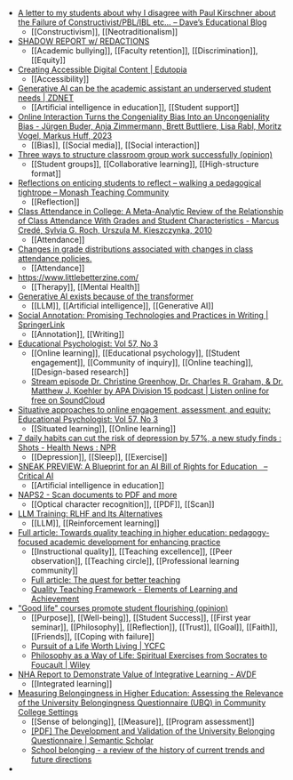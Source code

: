 - [A letter to my students about why I disagree with Paul Kirschner about the Failure of Constructivist/PBL/IBL etc… – Dave’s Educational Blog](https://davecormier.com/edblog/2023/09/18/a-letter-to-my-students-about-why-i-disagree-with-paul-kirschner-about-the-failure-of-constructivist-pbl-ibl-etc/)
	- [[Constructivism]], [[Neotraditionalism]]
- [SHADOW REPORT w/ REDACTIONS](https://docs.google.com/document/d/13niQs1KJXVOVnneZvDYz55EDAGtZfkE1eGU6ZtTGjyc/mobilebasic)
	- [[Academic bullying]], [[Faculty retention]], [[Discrimination]], [[Equity]]
- [Creating Accessible Digital Content | Edutopia](https://www.edutopia.org/article/creating-accessible-digital-content)
	- [[Accessibility]]
- [Generative AI can be the academic assistant an underserved student needs | ZDNET](https://www.zdnet.com/article/how-generative-ai-could-help-level-the-playing-field-for-underserved-students/)
	- [[Artificial intelligence in education]], [[Student support]]
- [Online Interaction Turns the Congeniality Bias Into an Uncongeniality Bias - Jürgen Buder, Anja Zimmermann, Brett Buttliere, Lisa Rabl, Moritz Vogel, Markus Huff, 2023](https://journals.sagepub.com/doi/full/10.1177/09567976231194590)
	- [[Bias]], [[Social media]], [[Social interaction]]
- [Three ways to structure classroom group work successfully (opinion)](https://www.insidehighered.com/opinion/career-advice/teaching/2023/09/13/three-ways-structure-classroom-group-work-successfully)
	- [[Student groups]], [[Collaborative learning]], [[High-structure format]]
- [Reflections on enticing students to reflect – walking a pedagogical tightrope – Monash Teaching Community](https://teaching-community.monash.edu/tightrope/)
	- [[Reflection]]
- [Class Attendance in College: A Meta-Analytic Review of the Relationship of Class Attendance With Grades and Student Characteristics - Marcus Credé, Sylvia G. Roch, Urszula M. Kieszczynka, 2010](https://journals.sagepub.com/doi/abs/10.3102/0034654310362998)
	- [[Attendance]]
- [Changes in grade distributions associated with changes in class attendance policies.](https://psycnet.apa.org/record/1976-21422-001)
	- [[Attendance]]
- https://www.littlebetterzine.com/
	- [[Therapy]], [[Mental Health]]
- [Generative AI exists because of the transformer](https://ig.ft.com/generative-ai/)
	- [[LLM]], [[Artificial intelligence]], [[Generative AI]]
- [Social Annotation: Promising Technologies and Practices in Writing | SpringerLink](https://link.springer.com/chapter/10.1007/978-3-031-36033-6_9)
	- [[Annotation]], [[Writing]]
- [Educational Psychologist: Vol 57, No 3](https://www.tandfonline.com/toc/hedp20/57/3)
	- [[Online learning]], [[Educational psychology]], [[Student engagement]], [[Community of inquiry]], [[Online teaching]], [[Design-based research]]
	- [Stream episode Dr. Christine Greenhow, Dr. Charles R. Graham, & Dr. Matthew J. Koehler by APA Division 15 podcast | Listen online for free on SoundCloud](https://soundcloud.com/user-883650452/drs-christine-greenhow-charles-r-graham-matthew-j-koehler-1)
- [Situative approaches to online engagement, assessment, and equity: Educational Psychologist: Vol 57, No 3](https://www.tandfonline.com/doi/full/10.1080/00461520.2022.2079129)
	- [[Situated learning]], [[Online learning]]
- [7 daily habits can cut the risk of depression by 57%, a new study finds : Shots - Health News : NPR](https://www.npr.org/sections/health-shots/2023/09/19/1200223456/depression-anxiety-prevention-mental-health-healthy-habits)
	- [[Depression]], [[Sleep]], [[Exercise]]
- [SNEAK PREVIEW: A Blueprint for an AI Bill of Rights for Education   – Critical AI](https://criticalai.org/2023/07/17/a-blueprint-for-an-ai-bill-of-rights-for-education-kathryn-conrad/)
	- [[Artificial intelligence in education]]
- [NAPS2 - Scan documents to PDF and more](https://www.naps2.com/)
	- [[Optical character recognition]], [[PDF]], [[Scan]]
- [LLM Training: RLHF and Its Alternatives](https://magazine.sebastianraschka.com/p/llm-training-rlhf-and-its-alternatives)
	- [[LLM]], [[Reinforcement learning]]
- [Full article: Towards quality teaching in higher education: pedagogy-focused academic development for enhancing practice](https://www.tandfonline.com/doi/full/10.1080/1360144X.2022.2103561)
	- [[Instructional quality]], [[Teaching excellence]], [[Peer observation]], [[Teaching circle]], [[Professional learning community]]
	- [Full article: The quest for better teaching](https://www.tandfonline.com/doi/full/10.1080/03054985.2020.1842182)
	- [Quality Teaching Framework - Elements of Learning and Achievement](https://theelements.schools.nsw.gov.au/introduction-to-the-elements/policy-reforms-and-focus-areas/quality-teaching-framework.html)
- ["Good life" courses promote student flourishing (opinion)](https://www.insidehighered.com/opinion/views/2023/09/19/good-life-courses-promote-student-flourishing-opinion)
	- [[Purpose]], [[Well-being]], [[Student Success]], [[First year seminar]], [[Philosophy]], [[Reflection]], [[Trust]], [[Goal]], [[Faith]], [[Friends]], [[Coping with failure]]
	- [Pursuit of a Life Worth Living | YCFC](https://faith.yale.edu/media/pursuit-of-a-life-worth-living)
	- [Philosophy as a Way of Life: Spiritual Exercises from Socrates to Foucault | Wiley](https://www.wiley.com/en-us/Philosophy+as+a+Way+of+Life%3A+Spiritual+Exercises+from+Socrates+to+Foucault-p-9780631180333)
- [NHA Report to Demonstrate Value of Integrative Learning - AVDF](https://www.avdf.org/?p=6760&post_type=grantee&preview=1&_ppp=12ec0d4c39)
	- [[Integrated learning]]
- [Measuring Belongingness in Higher Education: Assessing the Relevance of the University Belongingness Questionnaire (UBQ) in Community College Settings](https://www.tandfonline.com/doi/abs/10.1080/10668926.2023.2256262)
	- [[Sense of belonging]], [[Measure]], [[Program assessment]]
	- [[PDF] The Development and Validation of the University Belonging Questionnaire | Semantic Scholar](https://www.semanticscholar.org/paper/The-Development-and-Validation-of-the-University-Slaten-Elison/0e47f74ad7d4a30f5a59230ef14e9fb7845f777d)
	- [School belonging - a review of the history of current trends and future directions](https://d1wqtxts1xzle7.cloudfront.net/50916962/school-belonging-a-review-of-the-history-current-trends-and-future-directions-libre.pdf?1481886595=&response-content-disposition=inline%3B+filename%3DSchool_Belonging_A_Review_of_the_History.pdf&Expires=1695167858&Signature=K3ryJnqKtftBf6KA15PnEOTmbLhtRExqd9UYZhRp8vh11ofVRYi40jkcbo7AGHZiwUShrwHT7B5eQueFhEcCIDHlD4FL5mDI4cZgdQuKJcBFgKg9Ik28Q2cu4e~tsmuG7fFRE5~PB3VdgqseUvdaPznCoaN9baerX8HIm52vsfhaEsLYvt-PxymlWbaOrebTwYUlUrdrsR3lIS5Kv22nV9CdiVO9GoUicZXZqL9jImFlidYcqKx1ttIWuP0UWH8mw~DrbTh5JPmq~hBex-MXLS-jDrzZp6DpZpXEVbElkV~RsuTgHGoxscK3p-a1N5FxYas4lJNDupFEecaX-EucFw__&Key-Pair-Id=APKAJLOHF5GGSLRBV4ZA)
-